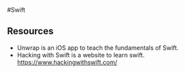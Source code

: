 #Swift

## Resources
- Unwrap is an iOS app to teach the fundamentals of Swift. 
- Hacking with Swift is a website to learn swift. https://www.hackingwithswift.com/
